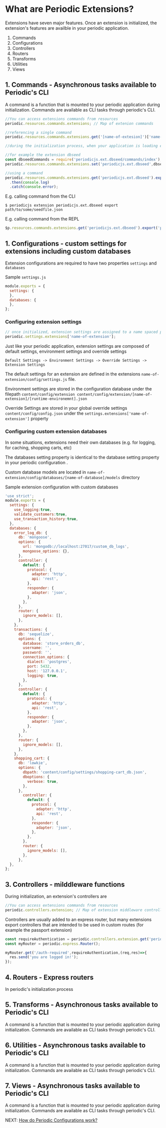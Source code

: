 # What are Periodic Extensions?

Extensions have seven major features. Once an extension is initialized, the extension's features are availble in your periodic application.
1. Commands
2. Configurations
3. Controllers
4. Routers
5. Transforms
6. Utilities
7. Views

## 1. Commands - Asynchronous tasks available to Periodic's CLI

A command is a function that is mounted to your periodic application during initialization. Commands are available as CLI tasks through periodic's CLI.

```javascript
//You can access extensions commands from resources
periodic.resources.commands.extensions; // Map of extenion commands

//referencing a single command
periodic.resources.commands.extensions.get('[name-of-extesion]')['name-of-command']; // this is a function that returns a promise

//during the initialization process, when your application is loading extenstions it loads commands from your extensions command direcotry

//for example the extension dbseed
const dbseedCommands = require('periodicjs.ext.dbseed/commands/index'); //has an import and an export command
periodic.resources.commands.extensions.set('periodicjs.ext.dbseed',dbseedCommands);

//using a command
periodic.resources.commands.extensions.get('periodicjs.ext.dbseed').export('path/to/some/seedfile.json')
  .then(console.log)
  .catch(console.error);
```

E.g. calling command from the CLI

```
$ periodicjs extension periodicjs.ext.dbseed export path/to/some/seedfile.json
```
E.g. calling command from the REPL

```javascript
$p.resources.commands.extensions.get('periodicjs.ext.dbseed').export('path/to/some/seedfile.json').then(console.log).catch(console.error);
```

## 1. Configurations - custom settings for extensions including custom databases

Extension configurations are required to have two properties `settings` and `databases`

Sample `settings.js`
```javascript
module.exports = {
  settings: {
  },
  databases: {
  },
};
```

### Configuring extension settings

```javascript
// once initialized, extension settings are assigned to a name spaced property on your applications extensions setting property
periodic.settings.extensions['name-of-extension'];
```

Just like your periodic application, extension settings are composed of default settings, environment settings and override settings
```
Default Settings -> Environment Settings -> Override Settings -> Extension Settings
```

The default settings for an extension are defined in the extensions `name-of-extension/config/settings.js` file.

Environment settings are stored in the configuration database under the filepath `content/config/extension content/config/extension/[name-of-extension]/[runtime-environemnt].json`

Override Settings are stored in your global override settings `content/config/config.json` under the `settings.extensions['name-of-extension']` property

### Configuring custom extension databases

In some situations, extensions need their own databases (e.g. for logging, for caching, shopping carts, etc)

The databases setting property is identical to the database setting property in your periodic configuration .

Custom database models are located in `name-of-extension/config/databases/[name-of-database]/models` directory

Sample extension configuration with custom databases
```javascript
'use strict';
module.exports = {
  settings: {
    use_logging:true,
    validate_customers:true,
    use_transaction_history:true,
  },
  databases: {
    error_log_db: {
      db: 'mongoose',
      options: {
        url: 'mongodb://localhost:27017/custom_db_logs',
        mongoose_options: {},
      },
      controller: {
        default: {
          protocol: {
            adapter: 'http',
            api: 'rest',
          },
          responder: {
            adapter: 'json',
          },
        },
      },
      router: {
        ignore_models: [],
      },
    },
    transactions: {
      db: 'sequelize',
      options: {
        database: 'store_orders_db',
        username: '',
        password: '',
        connection_options: {
          dialect: 'postgres',
          port: 5432,
          host: '127.0.0.1',
          logging: true,
        },
      },
      controller: {
        default: {
          protocol: {
            adapter: 'http',
            api: 'rest',
          },
          responder: {
            adapter: 'json',
          },
        },
      },
      router: {
        ignore_models: [],
      },
    },
    shopping_cart: {
      db: 'lowkie',
      options: {
        dbpath: 'content/config/settings/shopping-cart_db.json',
        dboptions: {
          verbose: true,
        },
      },
        controller: {
          default: {
            protocol: {
              adapter: 'http',
              api: 'rest',
            },
            responder: {
              adapter: 'json',
            },
          },
        },
        router: {
          ignore_models: [],
        },
      },
  },
};
```

## 3. Controllers - milddleware functions

During initialization, an extension's controllers are 

```javascript
//You can access extensions commands from resources
periodic.controllers.extension; // Map of extension middleware controllers
```
Controllers are usually added to an express router, but many extensions export controllers that are intended to be used in custom routes (for example the passport extension)

```javascript
const requireAuthentication = periodic.controllers.extension.get('periodicjs.ext.passport').authenticationRequired;
const myRouter = periodic.express.Router();

myRouter.get('/auth-required',requireAuthentication,(req,res)=>{
  res.send('you are logged in!');
});
```

## 4. Routers - Express routers

In periodic's initialization process

## 5. Transforms - Asynchronous tasks available to Periodic's CLI

A command is a function that is mounted to your periodic application during initialization. Commands are available as CLI tasks through periodic's CLI.

## 6. Utilities - Asynchronous tasks available to Periodic's CLI

A command is a function that is mounted to your periodic application during initialization. Commands are available as CLI tasks through periodic's CLI.

## 7. Views - Asynchronous tasks available to Periodic's CLI

A command is a function that is mounted to your periodic application during initialization. Commands are available as CLI tasks through periodic's CLI.

NEXT: [ How do Periodic Configurations work? ](https://github.com/typesettin/periodicjs/blob/master/doc/configurations/03-how-do-periodic-configurations-work.md)
